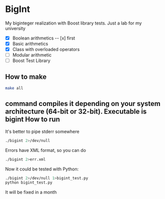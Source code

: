 BigInt
======

My biginteger realization with Boost library tests. Just a lab for my university
- [x] Boolean arithmetics
-- [x] first
- [x] Basic arithmetics
- [x] Class with overloaded operators
- [ ] Modular arithmetic
- [ ] Boost Test Library

How to make
-----------
```bash
make all
```
command compiles it depending on your system architecture (64-bit or 32-bit). Executable is bigint
How to run
----------
It's better to pipe stderr somewhere
```bash
./bigint 2>/dev/null
```
Errors have XML format, so you can do
```bash
./bigint 2>err.xml
```

Now it could be tested with Python:
```bash
./bigint 2>/dev/null 1>bigint_test.py
python bigint_test.py
```
It will be fixed in a month
